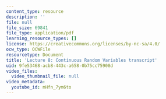 ```yaml
---
content_type: resource
description: ''
file: null
file_size: 69841
file_type: application/pdf
learning_resource_types: []
license: https://creativecommons.org/licenses/by-nc-sa/4.0/
ocw_type: OCWFile
resourcetype: Document
title: 'Lecture 8: Continuous Random Variables transcript'
uid: 9fe53468-acb8-443c-a658-0b75cc75908d
video_files:
  video_thumbnail_file: null
video_metadata:
  youtube_id: mHfn_7ym6to
---
```

